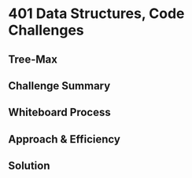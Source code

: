 # 401 Data Structures, Code Challenges

## Tree-Max

## Challenge Summary

<!-- Description of the challenge -->

## Whiteboard Process

<!-- Embedded whiteboard image -->

## Approach & Efficiency

<!-- What approach did you take? Why? What is the Big O space/time for this approach? -->

## Solution

<!-- Show how to run your code, and examples of it in action -->

